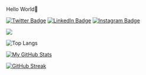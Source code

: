 Hello World👋
 

[![Twitter Badge](https://img.shields.io/badge/Twitter-Profile-informational?style=flat&logo=twitter&logoColor=white&color=1CA2F1)](https://twitter.com/rjsaurav13)
[![LinkedIn Badge](https://img.shields.io/badge/LinkedIn-Profile-informational?style=flat&logo=linkedin&logoColor=white&color=0D76A8)](https://www.linkedin.com/in/sauravkumar1203/)
[![Instagram Badge](https://img.shields.io/badge/Instagram-Profile-informational?style=flat&logo=instagram&logoColor=white&color=0D76A8)](https://www.instagram.com/saurav.k_/)

![](https://visitor-badge.laobi.icu/badge?page_id=rjsaurav13.rjsaurav13)

![Top Langs](https://github-readme-stats.vercel.app/api/top-langs/?username=rjsaurav13&theme=tokyonight)

[![My GitHub Stats](https://github-readme-stats.vercel.app/api/?username=rjsaurav13&count_private=true&theme=tokyonight&showicons=true)]()

[![GitHub Streak](https://github-readme-streak-stats.herokuapp.com/?user=rjsaurav13&theme=tokyonight)]()




<!--

**rjsaurav13/rjsaurav13** is a ✨ _special_ ✨ repository because its `README.md` (this file) appears on your GitHub profile.

Here are some ideas to get you started:

- 🔭 I’m currently working on ...
- 🌱 I’m currently learning ...
- 👯 I’m looking to collaborate on ...
- 🤔 I’m looking for help with ...
- 💬 Ask me about ...
- 📫 How to reach me: ...
- 😄 Pronouns: ...
- ⚡ Fun fact: ...
-->
